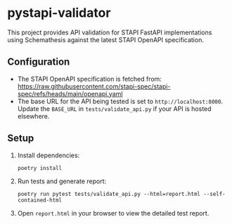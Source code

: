 # pystapi-validator

This project provides API validation for STAPI FastAPI implementations using Schemathesis against the latest STAPI OpenAPI specification.

## Configuration

- The STAPI OpenAPI specification is fetched from: https://raw.githubusercontent.com/stapi-spec/stapi-spec/refs/heads/main/openapi.yaml
- The base URL for the API being tested is set to `http://localhost:8000`. Update the `BASE_URL` in `tests/validate_api.py` if your API is hosted elsewhere.

## Setup

1. Install dependencies:
   ```
   poetry install
   ```

2. Run tests and generate report:
   ```
   poetry run pytest tests/validate_api.py --html=report.html --self-contained-html
   ```

3. Open `report.html` in your browser to view the detailed test report.

